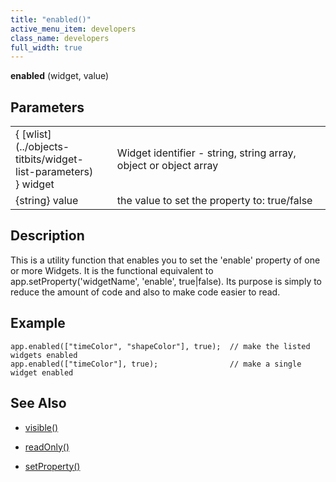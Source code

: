 ```yaml
---
title: "enabled()"
active_menu_item: developers
class_name: developers
full_width: true
---
```



**enabled** (widget, value)

## Parameters

<table>
<tr>
<td width="166">
{ [wlist](../objects-titbits/widget-list-parameters) } widget

</td>
<td width="1">
</td>
<td width="740">
Widget identifier - string, string array, object or object array

</td>
</tr>
<tr>
<td width="166">
{string} value

</td>
<td width="1">
</td>
<td width="740">
the value to set the property to: true/false

</td>
</tr>
</table>

## Description

This is a utility function that enables you to set the 'enable' property of one or more Widgets. It is the functional equivalent to app.setProperty('widgetName', 'enable', true|false). Its purpose is simply to reduce the amount of code and also to make code easier to read.

## Example

    app.enabled(["timeColor", "shapeColor"], true);  // make the listed widgets enabled
    app.enabled(["timeColor"], true);                // make a single widget enabled
        
   

## See Also

 - [visible()](visible.htm)

 - [readOnly()](readonly.htm)

 - [setProperty()](../widget-functions/setproperty)

